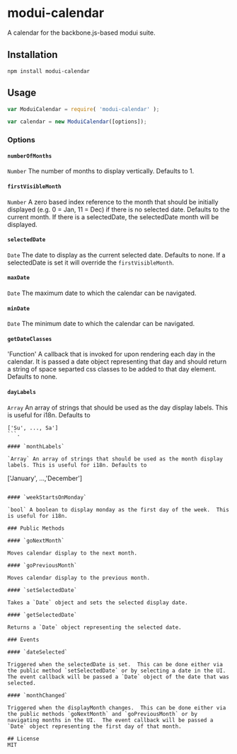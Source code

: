 # modui-calendar

A calendar for the backbone.js-based modui suite.

## Installation

```
npm install modui-calendar
```

## Usage


```javascript
var ModuiCalendar = require( 'modui-calendar' );

var calendar = new ModuiCalendar([options]);
```

### Options

#### `numberOfMonths`

`Number` The number of months to display vertically. Defaults to 1.

#### `firstVisibleMonth`

`Number` A zero based index reference to the month that should be initially displayed (e.g. 0 = Jan, 11 = Dec) if there is no selected date. Defaults to the current month. If there is a selectedDate, the selectedDate month will be displayed.

#### `selectedDate`

`Date` The date to display as the current selected date. Defaults to none.  If a selectedDate is set it will override the `firstVisibleMonth`.

#### `maxDate`

`Date` The maximum date to which the calendar can be navigated.

#### `minDate`

`Date` The minimum date to which the calendar can be navigated.

#### `getDateClasses`

'Function' A callback that is invoked for upon rendering each day in the calendar.  It is passed a date object representing that day and should return a string of space separted css classes to be added to that day element. Defaults to none.

#### `dayLabels`

`Array` An array of strings that should be used as the day display labels.  This is useful for i18n. Defaults to
```
['Su', ..., Sa']
```.

#### `monthLabels`

`Array` An array of strings that should be used as the month display labels. This is useful for i18n. Defaults to
```
['January', ...,'December']
```

#### `weekStartsOnMonday`

`bool` A boolean to display monday as the first day of the week.  This is useful for i18n.

### Public Methods

#### `goNextMonth`

Moves calendar display to the next month.

#### `goPreviousMonth`

Moves calendar display to the previous month.

#### `setSelectedDate`

Takes a `Date` object and sets the selected display date.

#### `getSelectedDate`

Returns a `Date` object representing the selected date.

### Events

#### `dateSelected`

Triggered when the selectedDate is set.  This can be done either via the public method `setSelectedDate` or by selecting a date in the UI.  The event callback will be passed a `Date` object of the date that was selected.

#### `monthChanged`

Triggered when the displayMonth changes.  This can be done either via the public methods `goNextMonth` and `goPreviousMonth` or by navigating months in the UI.  The event callback will be passed a `Date` object representing the first day of that month.

## License
MIT
